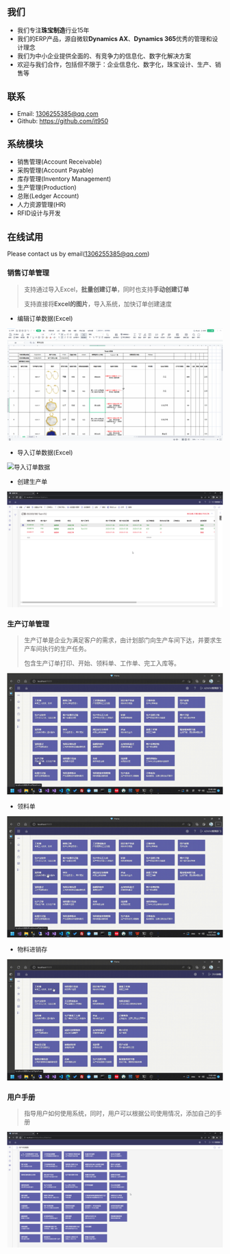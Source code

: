 ## 我们
- 我们专注**珠宝制造**行业15年
- 我们的ERP产品，源自微软**Dynamics AX**、**Dynamics 365**优秀的管理和设计理念
- 我们为中小企业提供全面的、有竞争力的信息化、数字化解决方案
- 欢迎与我们合作，包括但不限于：企业信息化、数字化，珠宝设计、生产、销售等

## 联系
- Email: 1306255385@qq.com
- Github: https://github.com/it950

## 系统模块
- 销售管理(Account Receivable)
- 采购管理(Account Payable)
- 库存管理(Inventory Management)
- 生产管理(Production)
- 总账(Ledger Account)
- 人力资源管理(HR)
- RFID设计与开发

## 在线试用
Please contact us by email(1306255385@qq.com)

### 销售订单管理
>
> 支持通过导入Excel，**批量创建订单**，同时也支持**手动创建订单**
>
> 支持直接将**Excel的图片**，导入系统，加快订单创建速度
>

- 编辑订单数据(Excel)

![编辑订单数据](./image/home/sales-excel.gif "编辑订单数据")

- 导入订单数据(Excel)

![导入订单数据](./image/home/sales-import.gif "导入订单数据")

- 创建生产单

![创建生产单](./image/home/sales-prod-create.gif "创建生产单")


### 生产订单管理
>
> 生产订单是企业为满足客户的需求，由计划部门向生产车间下达，并要求生产车间执行的生产任务。 
>
> 包含生产订单打印、开始、领料单、工作单、完工入库等。
>

![生产订单](./image/home/prod.gif "生产订单")

- 领料单
  
![领料单](./image/home/picking.gif "领料单")

- 物料进销存
  
![物料进销存](./image/home/item-in-out.gif "物料进销存")

### 用户手册
>
> 指导用户如何使用系统，同时，用户可以根据公司使用情况，添加自己的手册
>
![用户手册](./image/home/user-manual.gif "用户手册")
